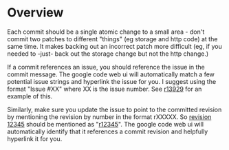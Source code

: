 # Overview #

Each commit should be a single atomic change to a small area - don't commit two patches to different "things" (eg storage and http code) at the same time. It makes backing out an incorrect patch more difficult (eg, if you needed to -just- back out the storage change but not the http change.)

If a commit references an issue, you should reference the issue in the commit message. The google code web ui will automatically match a few potential issue strings and hyperlink the issue for you. I suggest using the format "Issue #XX" where XX is the issue number. See [r13929](https://code.google.com/p/lusca-cache/source/detail?r=13929) for an example of this.

Similarly, make sure you update the issue to point to the committed revision by mentioning the revision by number in the format rXXXXX. So [revision 12345](https://code.google.com/p/lusca-cache/source/detail?r=12345) should be mentioned as "[r12345](https://code.google.com/p/lusca-cache/source/detail?r=12345)". The google code web ui will automatically identify that it references a commit revision and helpfully hyperlink it for you.